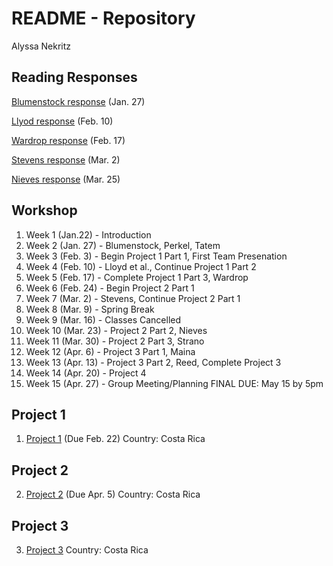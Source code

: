 # README - Repository
Alyssa Nekritz



## Reading Responses
[Blumenstock response](https://alyssanekk.github.io/index/blumenstock) (Jan. 27)

[Llyod response](https://alyssanekk.github.io/index/lloyd) (Feb. 10)

[Wardrop response](https://alyssanekk.github.io/index/wardrop) (Feb. 17)

[Stevens response](https://alyssanekk.github.io/index/stevens) (Mar. 2)

[Nieves response](https://alyssanekk.github.io/index/nieves) (Mar. 25)

## Workshop

1. Week 1 (Jan.22) - Introduction
2. Week 2 (Jan. 27) - Blumenstock, Perkel, Tatem
3. Week 3 (Feb. 3) - Begin Project 1 Part 1, First Team Presenation
4. Week 4 (Feb. 10) - Lloyd et al., Continue Project 1 Part 2
5. Week 5 (Feb. 17) - Complete Project 1 Part 3, Wardrop
6. Week 6 (Feb. 24) - Begin Project 2 Part 1
7. Week 7 (Mar. 2) - Stevens, Continue Project 2 Part 1
8. Week 8 (Mar. 9) - Spring Break
9. Week 9 (Mar. 16) - Classes Cancelled
10. Week 10 (Mar. 23) - Project 2 Part 2, Nieves
11. Week 11 (Mar. 30) - Project 2 Part 3, Strano
12. Week 12 (Apr. 6) - Project 3 Part 1, Maina
13. Week 13 (Apr. 13) - Project 3 Part 2, Reed, Complete Project 3
14. Week 14 (Apr. 20) - Project 4
15. Week 15 (Apr. 27) - Group Meeting/Planning
FINAL DUE: May 15 by 5pm

## Project 1

1. [Project 1](https://alyssanekk.github.io/index/project1) (Due Feb. 22) Country: Costa Rica


## Project 2

2. [Project 2](https://alyssanekk.github.io/index/project2) (Due Apr. 5) Country: Costa Rica

## Project 3

3. [Project 3](https://alyssanekk.github.io/index/project3) Country: Costa Rica
